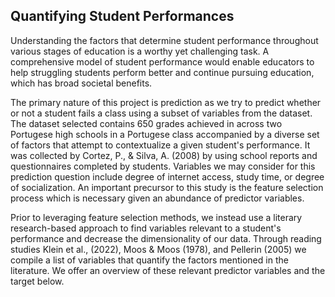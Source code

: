 ## Quantifying Student Performances

Understanding the factors that determine student performance throughout various stages of education is a worthy yet challenging task. A comprehensive model of student performance would enable educators to help struggling students perform better and continue pursuing education, which has broad societal benefits. 

The primary nature of this project is prediction  as we try to predict whether or not a student fails a class using a subset of variables from the dataset. The dataset selected contains 650 grades achieved in across two Portugese high schools in a Portugese class accompanied by a diverse set of factors that attempt to contextualize a given student's performance. It was collected by Cortez, P., &amp; Silva, A. (2008) by using school reports and questionnaires completed by students. Variables we may consider for this prediction question include degree of internet access, study time, or degree of socialization. An important precursor to this study is the feature selection process which is necessary given an abundance of predictor variables. 

Prior to leveraging feature selection methods, we instead use a literary research-based approach to find variables relevant to a student's performance and decrease the dimensionality of our data. Through reading studies Klein et al., (2022), Moos & Moos (1978), and Pellerin (2005) we compile a list of variables that quantify the factors mentioned in the literature. We offer an overview of these relevant predictor variables and the target below.


